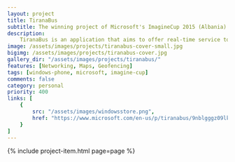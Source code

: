 ```yaml
---
layout: project
title: TiranaBus
subtitle: The winning project of Microsoft's ImagineCup 2015 (Albania)
description:
    TiranaBus is an application that aims to offer real-time service to the citizens of Tirana, and expand to other cities gradually. The focus is to inform on the itenerary of urban lines, where the buses are located at the moment, and an estimate of their arrival. Also an alarm button would alert the police and the bus driver in case of theft, or emergencies. TiranaBus won first place in Microsoft's ImagineCup 2015.
image: /assets/images/projects/tiranabus-cover-small.jpg
bigimg: /assets/images/projects/tiranabus-cover.jpg
gallery_dir: "/assets/images/projects/tiranabus/"
features: [Networking, Maps, Geofencing]
tags: [windows-phone, microsoft, imagine-cup]
comments: false
category: personal
priority: 400
links: [
    {
        src: "/assets/images/windowsstore.png",
        href: "https://www.microsoft.com/en-us/p/tiranabus/9nblgggz09lk"
    }
]
---
```


{% include project-item.html page=page %}